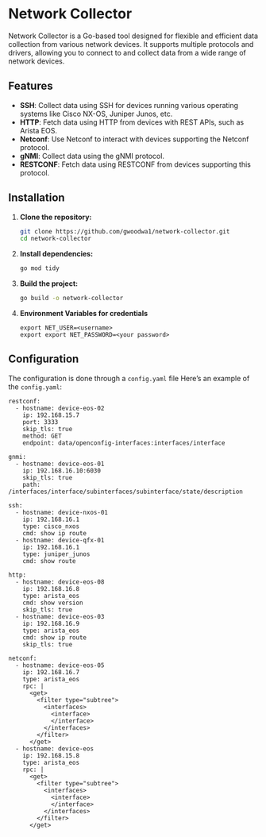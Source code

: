 # Network Collector

Network Collector is a Go-based tool designed for flexible and efficient data collection from various network devices. It supports multiple protocols and drivers, allowing you to connect to and collect data from a wide range of network devices.

## Features

- **SSH**: Collect data using SSH for devices running various operating systems like Cisco NX-OS, Juniper Junos, etc.
- **HTTP**: Fetch data using HTTP from devices with REST APIs, such as Arista EOS.
- **Netconf**: Use Netconf to interact with devices supporting the Netconf protocol.
- **gNMI**: Collect data using the gNMI protocol.
- **RESTCONF**: Fetch data using RESTCONF from devices supporting this protocol.

## Installation

1. **Clone the repository:**

    ```bash
    git clone https://github.com/gwoodwa1/network-collector.git
    cd network-collector
    ```

2. **Install dependencies:**

    ```bash
    go mod tidy
    ```

3. **Build the project:**

    ```bash
    go build -o network-collector
    ```
4. **Environment Variables for credentials**
     ```
     export NET_USER=<username>
     export export NET_PASSWORD=<your password>
     ```
     
## Configuration

The configuration is done through a `config.yaml` file Here’s an example of the `config.yaml`:
```
restconf:
  - hostname: device-eos-02
    ip: 192.168.15.7
    port: 3333
    skip_tls: true
    method: GET
    endpoint: data/openconfig-interfaces:interfaces/interface

gnmi:
  - hostname: device-eos-01
    ip: 192.168.16.10:6030
    skip_tls: true
    path: /interfaces/interface/subinterfaces/subinterface/state/description

ssh:
  - hostname: device-nxos-01
    ip: 192.168.16.1
    type: cisco_nxos
    cmd: show ip route
  - hostname: device-qfx-01
    ip: 192.168.16.1
    type: juniper_junos
    cmd: show route

http:
  - hostname: device-eos-08
    ip: 192.168.16.8
    type: arista_eos
    cmd: show version
    skip_tls: true
  - hostname: device-eos-03
    ip: 192.168.16.9
    type: arista_eos
    cmd: show ip route
    skip_tls: true

netconf:
  - hostname: device-eos-05
    ip: 192.168.16.7
    type: arista_eos
    rpc: |
      <get>
        <filter type="subtree">
          <interfaces>
            <interface>
            </interface>
          </interfaces>
        </filter>
      </get>
  - hostname: device-eos
    ip: 192.168.15.8
    type: arista_eos
    rpc: |
      <get>
        <filter type="subtree">
          <interfaces>
            <interface>
            </interface>
          </interfaces>
        </filter>
      </get>
```

